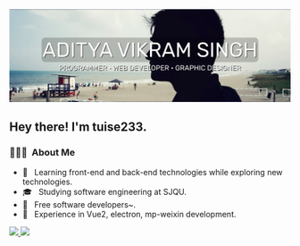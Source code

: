 <img src="https://raw.githubusercontent.com/AVS1508/AVS1508/master/assets/Aditya%20Vikram%20Singh%20Banner.png">

<h2> Hey there! I'm tuise233.</h2>

<h3> 👨🏻‍💻 &nbsp;About Me </h3>

- 🤔 &nbsp; Learning front-end and back-end technologies while exploring new technologies.
- 🎓 &nbsp; Studying software engineering at SJQU.
- 💼 &nbsp; Free software developers~.
- 🌱 &nbsp; Experience in Vue2, electron, mp-weixin development.

<a href="https://github.com/tuise233">
  <img height="180em" src="https://github-readme-stats.vercel.app/api?username=tuise233&theme=buefy&show_icons=true" />
  <img height="180em" src="https://github-readme-stats.vercel.app/api/top-langs/?username=tuise233&theme=buefy&layout=compact" />
</a>

<br/>
